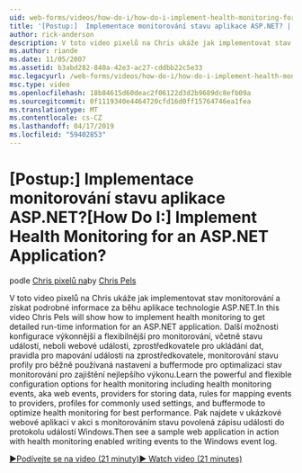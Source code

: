 ```yaml
---
uid: web-forms/videos/how-do-i/how-do-i-implement-health-monitoring-for-an-aspnet-application
title: '[Postup:]  Implementace monitorování stavu aplikace ASP.NET? | Dokumenty Microsoft'
author: rick-anderson
description: V toto video pixelů na Chris ukáže jak implementovat stav monitorování a získat podrobné informace za běhu aplikace technologie ASP.NET. Zjistěte, výkonný a...
ms.author: riande
ms.date: 11/05/2007
ms.assetid: b3abd282-840a-42e3-ac27-cddbb22c5e33
msc.legacyurl: /web-forms/videos/how-do-i/how-do-i-implement-health-monitoring-for-an-aspnet-application
msc.type: video
ms.openlocfilehash: 18b84615d60deac2f06122d3d2b9689dc8efb09a
ms.sourcegitcommit: 0f1119340e4464720cfd16d0ff15764746ea1fea
ms.translationtype: MT
ms.contentlocale: cs-CZ
ms.lasthandoff: 04/17/2019
ms.locfileid: "59402853"
---
```

# <a name="how-do-i--implement-health-monitoring-for-an-aspnet-application"></a><span data-ttu-id="fbaed-105">[Postup:]  Implementace monitorování stavu aplikace ASP.NET?</span><span class="sxs-lookup"><span data-stu-id="fbaed-105">[How Do I:]  Implement Health Monitoring for an ASP.NET Application?</span></span>

<span data-ttu-id="fbaed-106">podle [Chris pixelů na](https://twitter.com/chrispels)</span><span class="sxs-lookup"><span data-stu-id="fbaed-106">by [Chris Pels](https://twitter.com/chrispels)</span></span>

<span data-ttu-id="fbaed-107">V toto video pixelů na Chris ukáže jak implementovat stav monitorování a získat podrobné informace za běhu aplikace technologie ASP.NET.</span><span class="sxs-lookup"><span data-stu-id="fbaed-107">In this video Chris Pels will show how to implement health monitoring to get detailed run-time information for an ASP.NET application.</span></span> <span data-ttu-id="fbaed-108">Další možnosti konfigurace výkonnější a flexibilnější pro monitorování, včetně stavu událostí, neboli webové události, zprostředkovatele pro ukládání dat, pravidla pro mapování události na zprostředkovatele, monitorování stavu profily pro běžně používaná nastavení a buffermode pro optimalizaci stav monitorování pro zajištění nejlepšího výkonu.</span><span class="sxs-lookup"><span data-stu-id="fbaed-108">Learn the powerful and flexible configuration options for health monitoring including health monitoring events, aka web events, providers for storing data, rules for mapping events to providers, profiles for commonly used settings, and buffermode to optimize health monitoring for best performance.</span></span> <span data-ttu-id="fbaed-109">Pak najdete v ukázkové webové aplikaci v akci s monitorováním stavu povolená zápisu události do protokolu událostí Windows.</span><span class="sxs-lookup"><span data-stu-id="fbaed-109">Then see a sample web application in action with health monitoring enabled writing events to the Windows event log.</span></span>

[<span data-ttu-id="fbaed-110">&#9654;Podívejte se na video (21 minuty)</span><span class="sxs-lookup"><span data-stu-id="fbaed-110">&#9654; Watch video (21 minutes)</span></span>](https://channel9.msdn.com/Blogs/ASP-NET-Site-Videos/how-do-i-implement-health-monitoring-for-an-aspnet-application)
